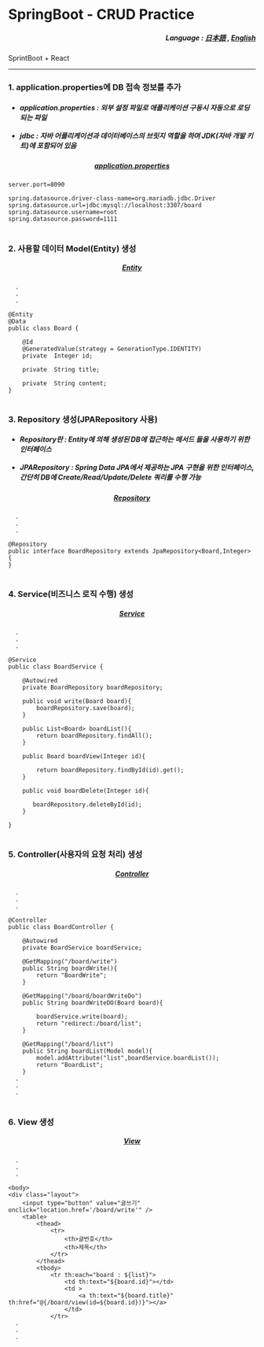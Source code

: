 # SpringBoot - CRUD Practice

<div align="right">
  <h5>
    Language : 
    <a href="JP.md">日本語</a> 
      ,
    <a href="US.md">English</a> 
  </h5>
</div>
SprintBoot + React
<hr>
<h3>1. application.properties에 DB 접속 정보를 추가</h3>

<h5>

  - application.properties : 외부 설정 파일로 애플리케이션 구동시 자동으로 로딩 되는 파일 <br><br>
  - jdbc : 자바 어플리케이션과 데이터베이스의 브릿지 역할을 하며 JDK(자바 개발 키트)에 포함되어 있음
</h5>

<div align="center"><h5><a href="practice/src/main/resources/application.properties">application.properties</a></h5></div>

```
server.port=8090

spring.datasource.driver-class-name=org.mariadb.jdbc.Driver
spring.datasource.url=jdbc:mysql://localhost:3307/board
spring.datasource.username=root
spring.datasource.password=1111
```

#

<h3>2. 사용할 데이터 Model(Entity) 생성 </h3>

<div align="center">
  <h5>
    <a href="practice/src/main/java/com/example/practice/entity/Board.java">
      Entity
    </a>
  </h5>
</div>

```
  .
  .
  .

@Entity
@Data
public class Board {

    @Id
    @GeneratedValue(strategy = GenerationType.IDENTITY)
    private  Integer id;

    private  String title;

    private  String content;
}
```

#

<h3>3. Repository 생성(JPARepository 사용) </h3>

<h5>
 
 - Repository란 : Entity에 의해 생성된 DB에 접근하는 메서드 들을 사용하기 위한 인터페이스 <br><br>
 - JPARepository : Spring Data JPA에서 제공하는 JPA 구현을 위한 인터페이스, 간단히 DB에 Create/Read/Update/Delete 쿼리를 수행 가능
</h5>

<div align="center">
  <h5>
    <a href="practice/src/main/java/com/example/practice/repository/BoardRepository.java">
      Repository
    </a>
  </h5>
</div>

```
  .
  .
  .

@Repository
public interface BoardRepository extends JpaRepository<Board,Integer> {
}
```

#

<h3>4. Service(비즈니스 로직 수행) 생성</h3>

<div align="center">
  <h5>
    <a href="practice/src/main/java/com/example/practice/service/BoardService.java">
      Service
    </a>
  </h5>
</div>

```
  .
  .
  .

@Service
public class BoardService {

    @Autowired
    private BoardRepository boardRepository;

    public void write(Board board){
        boardRepository.save(board);
    }

    public List<Board> boardList(){
        return boardRepository.findAll();
    }

    public Board boardView(Integer id){

        return boardRepository.findById(id).get();
    }

    public void boardDelete(Integer id){

       boardRepository.deleteById(id);
    }

}
```

#

<h3>5. Controller(사용자의 요청 처리) 생성</h3>

<div align="center">
  <h5>
    <a href="practice/src/main/java/com/example/practice/controller/BoardController.java">
      Controller
    </a>
  </h5>
</div>

```
  .
  .
  .

@Controller
public class BoardController {

    @Autowired
    private BoardService boardService;

    @GetMapping("/board/write")
    public String boardWrite(){
        return "BoardWrite";
    }

    @GetMapping("/board/boardWriteDo")
    public String boardWriteDO(Board board){

        boardService.write(board);
        return "redirect:/board/list";
    }

    @GetMapping("/board/list")
    public String boardList(Model model){
        model.addAttribute("list",boardService.boardList());
        return "BoardList";
    }
  .
  .
  .

```

#

<h3>6. View 생성</h3>

<div align="center">
  <h5>
    <a href="practice/src/main/resources/templates">
      View
    </a>
  </h5>
</div>

```
  .
  .
  .

<body>
<div class="layout">
    <input type="button" value="글쓰기" onclick="location.href='/board/write'" />
    <table>
        <thead>
            <tr>
                <th>글번호</th>
                <th>제목</th>
            </tr>
        </thead>
        <tbody>
            <tr th:each="board : ${list}">
                <td th:text="${board.id}"></td>
                <td >
                    <a th:text="${board.title}" th:href="@{/board/view(id=${board.id})}"></a>
                </td>
            </tr>
  .
  .
  .

```
